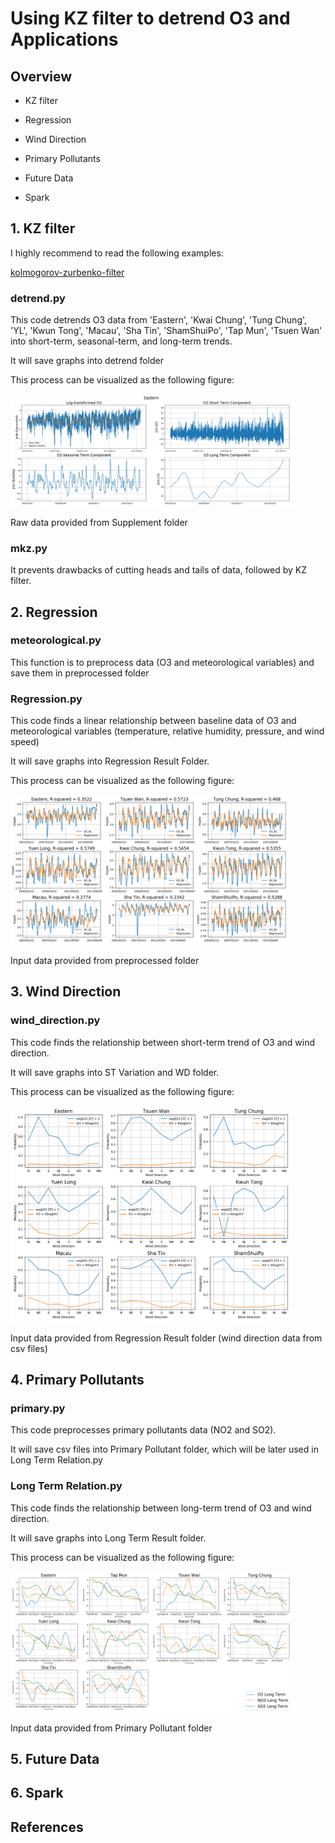 # Using KZ filter to detrend O3 and Applications

## Overview
* KZ filter

* Regression

* Wind Direction

* Primary Pollutants

* Future Data

* Spark


## 1. KZ filter

I highly recommend to read the following examples:

[kolmogorov-zurbenko-filter](https://github.com/MathieuSchopfer/kolmogorov-zurbenko-filter)



### detrend.py

This code detrends O3 data from 'Eastern', 'Kwai Chung', 'Tung Chung', 'YL', 'Kwun Tong', 'Macau', 'Sha Tin', 'ShamShuiPo', 'Tap Mun', 'Tsuen Wan' into short-term, seasonal-term, and long-term trends.

It will save graphs into detrend folder

This process can be visualized as the following figure:

<img src="./detrend/Eastern.png" width="450">

Raw data provided from Supplement folder

### mkz.py

It prevents drawbacks of cutting heads and tails of data, followed by KZ filter.


## 2. Regression

### meteorological.py

This function is to preprocess data (O3 and meteorological variables) and save them in preprocessed folder

### Regression.py

This code finds a linear relationship between baseline data of O3 and meteorological variables (temperature, relative humidity, pressure, and wind speed)

It will save graphs into Regression Result Folder.

This process can be visualized as the following figure:

<img src="./Regression Result/A Combined Subplot.png" width="450">

Input data provided from preprocessed folder


## 3. Wind Direction
### wind_direction.py
This code finds the relationship between short-term trend of O3 and wind direction.

It will save graphs into ST Variation and WD folder.

This process can be visualized as the following figure:

<img src="./ST Variation and WD/A Combined Subplot.png" width="450">

Input data provided from Regression Result folder (wind direction data from csv files)



## 4. Primary Pollutants
### primary.py
This code preprocesses primary pollutants data (NO2 and SO2).

It will save csv files into Primary Pollutant folder, which will be later used in Long Term Relation.py



### Long Term Relation.py

This code finds the relationship between long-term trend of O3 and wind direction.

It will save graphs into Long Term Result folder.

This process can be visualized as the following figure:

<img src="./Long Term Result/A Combined Subplot.png" width="450">

Input data provided from Primary Pollutant folder 



## 5. Future Data


## 6. Spark


## References



